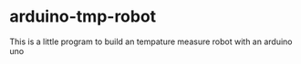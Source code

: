 # arduino-tmp-robot
This is a little program to build an tempature measure robot with an arduino uno
